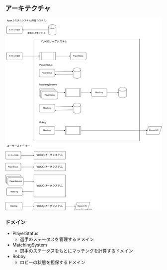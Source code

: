## アーキテクチャ

![システム概要図](./img/20230407_システムの概要.drawio.svg)

### ドメイン

- PlayerStatus
    - 選手のステータスを管理するドメイン
- MatchingSystem
    - 選手のステータスをもとにマッチングを計算するドメイン
- Robby
    - ロビーの状態を担保するドメイン

